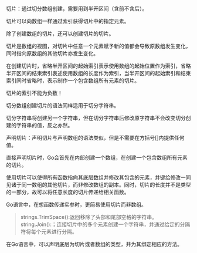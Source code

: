 切片：通过切分数组创建，需要用到半开区间（含前不含后）。

切片可以向数组一样通过索引获得切片中的指定元素。

除了创建数组的切片，还可以创建切片的切片。

切片是数组的视图，对切片中任意一个元素赋予新的值都会导致原数组发生变化，同时指向原数组的其他切片亦发生变化。

在创建切片时，省略半开区间的起始索引表示使用数组的起始位置作为索引，省略半开区间的结束索引表述使用数组的长度作为索引，当半开区间的起始索引和结束索引同时省略时，表示制作一个包含数组所有元素的切片。

切片的索引不能为负数！

切分数组创建切片的语法同样适用于切分字符串。

切分字符串将创建另一个字符串，但在切分字符串后修改原字符串不会改变切分创建的字符串的值，反之亦然。

声明切片：声明切片与声明数组的语法类似，但是不需要在方括号[]内提供任何值。

直接声明切片时，Go会首先在内部创建一个数组，在创建一个包含数组所有元素的切片。

使用切片可以使得所有函数指向其底层数组并修改其包含的元素，并键给修改一同见诸于同一数组的其他切片，而非修改数组的副本。同时，切片的长度并不是类型的一部分，故可以将任意长度的切片传递给相关函数。

Go语言中，在想函数传递实参时，更简易使用切片而非数组。

>strings.TrimSpace():返回移除了头部和尾部空格的字符串。
>string.Join():；连接切片中的多个元素创建一个字符串，并通过给定的分隔符将每个元素进行分隔。

在Go语言中，可以声明底层为切片或者数组的类型，并为其绑定相应的方法。
